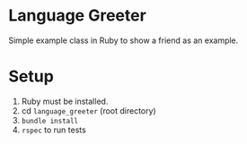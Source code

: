 # Language Greeter
Simple example class in Ruby to show a friend as an example.

# Setup
1. Ruby must be installed.
2. cd `language_greeter` (root directory)
3. `bundle install`
4. `rspec` to run tests
